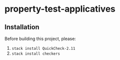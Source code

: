 # property-test-applicatives

## Installation

Before building this project, please:

1. `stack install QuickCheck-2.11`
2. `stack install checkers`
